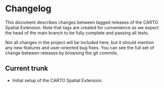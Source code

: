 # Changelog

This document describes changes between tagged releases of the CARTO Spatial Extension. Note that tags are created for convenience as we expect the head of the main branch to be fully complete and passing all tests.

Not all changes in the project will be included here, but it should mention any new features and user-oriented bug fixes. You can see the full set of change between releases by browsing the git commits.

## Current trunk

* Initial setup of the CARTO Spatial Extension.
